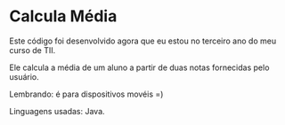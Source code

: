 # Calcula Média

Este código foi desenvolvido agora que eu estou no terceiro ano do meu curso de TII.

Ele calcula a média de um aluno a partir de duas notas fornecidas pelo usuário. 

Lembrando: é para dispositivos movéis =)

Linguagens usadas: Java.
